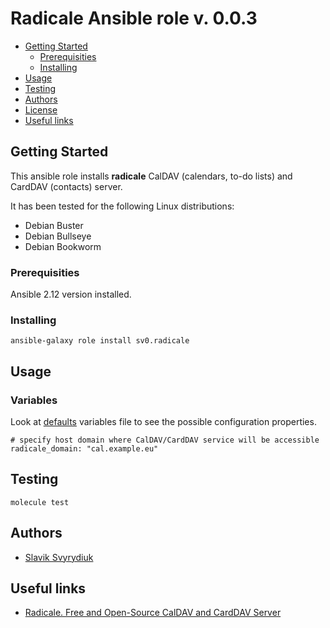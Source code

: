 Radicale Ansible role v. 0.0.3
==============================

- [Getting Started](#getting-started)
  - [Prerequisities](#prerequisities)
  - [Installing](#installing)
- [Usage](#usage)
- [Testing](#testing)
- [Authors](#authors)
- [License](#license)
- [Useful links](#useful-links)


## Getting Started

This ansible role installs **radicale**  CalDAV (calendars, to-do lists) and CardDAV (contacts) server.

It has been tested for the following Linux distributions:

* Debian Buster
* Debian Bullseye
* Debian Bookworm


### Prerequisities

Ansible 2.12 version installed.


### Installing

    ansible-galaxy role install sv0.radicale


## Usage

### Variables

Look at [defaults](defaults/main.yml) variables file to see the
possible configuration properties.

    # specify host domain where CalDAV/CardDAV service will be accessible
    radicale_domain: "cal.example.eu"


## Testing

    molecule test


## Authors

- [Slavik Svyrydiuk](https://slavik.svyrydiuk.eu)


## Useful links

- [Radicale. Free and Open-Source CalDAV and CardDAV Server](https://radicale.org/v3.html)
